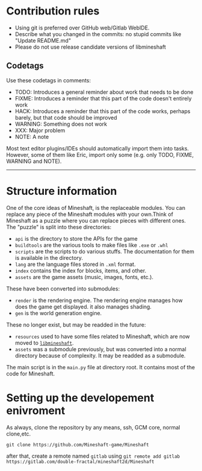 # Contribution rules
- Using git is preferred over GitHub web/Gitlab WebIDE.
- Describe what you changed in the commits: no stupid commits like "Update README.md"
- Please do not use release candidate versions of libmineshaft
## Codetags
Use these codetags in comments:
- TODO: Introduces a general reminder about work that needs to be done
- FIXME: Introduces a reminder that this part of the code doesn't entirely work  
- HACK:  Introduces a reminder that this part of the code works, perhaps barely, but that code should be improved
- WARNING: Something does not work
- XXX: Major problem
- NOTE: A note



Most text editor plugins/IDEs should automatically import them into tasks.
However, some of them like Eric, import only some (e.g. only TODO, FIXME, WARNING and NOTE).


-----


# Structure information
One of the core ideas of Mineshaft, is the replaceable modules.
You can replace any piece of the Mineshaft modules with your own.Think of Mineshaft as a puzzle where you can replace pieces with different ones.
The "puzzle" is split into these directories:
- `api` is the directory to store the APIs for the game
- `buildtools` are the various tools to make files like `.exe` or `.whl`
- `scripts` are the scripts to do various stuffs. The documentation for them is available in the directory.
- `lang` are the language files stored in `.xml` format.
- `index` contains the index for blocks, items, and other.
- `assets` are the game assets (music, images, fonts, etc.).

These have been converted into submodules:
- `render` is the rendering engine. The rendering engine manages how does the game get displayed. it also manages shading.
- `gen` is the world generation engine.

These no longer exist, but may be readded in the future:
- `resources` used to have some files related to Mineshaft, which are now moved to [`libmineshaft`](https://github.com/Mineshaft-game/libmineshaft).
- `assets` was a submodule previously, but was converted into a normal directory because of complexity. It may be readded as a submodule.

The main script is in the `main.py` file at directory root. It contains most of the code for Mineshaft.
# Setting up the developement enivroment
As always, clone the repository by any means, ssh, GCM core, normal clone,etc.

```
git clone https://github.com/Mineshaft-game/Mineshaft
```

after that, create a remote named `gitlab` using `git remote add gitlab https://gitlab.com/double-fractal/mineshaft2d/Mineshaft`



